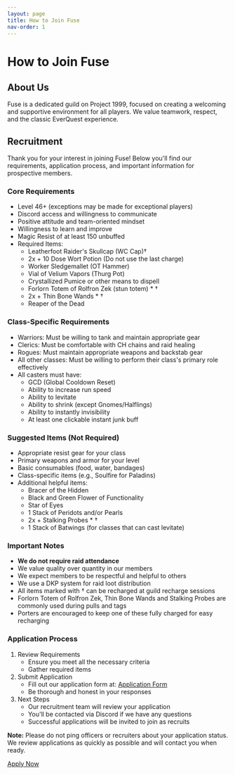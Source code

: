 ```yaml
---
layout: page
title: How to Join Fuse
nav-order: 1
---
```


# How to Join Fuse

## About Us
Fuse is a dedicated guild on Project 1999, focused on creating a welcoming and supportive environment for all players. We value teamwork, respect, and the classic EverQuest experience.

## Recruitment
Thank you for your interest in joining Fuse! Below you'll find our requirements, application process, and important information for prospective members.

### Core Requirements
* Level 46+ (exceptions may be made for exceptional players)
* Discord access and willingness to communicate
* Positive attitude and team-oriented mindset
* Willingness to learn and improve
* Magic Resist of at least 150 unbuffed
* Required Items:
  * Leatherfoot Raider's Skullcap (WC Cap)†
  * 2x + 10 Dose Wort Potion (Do not use the last charge)
  * Worker Sledgemallet (OT Hammer)
  * Vial of Velium Vapors (Thurg Pot)
  * Crystallized Pumice or other means to dispell
  * Forlorn Totem of Rolfron Zek (stun totem) * †
  * 2x + Thin Bone Wands * †
  * Reaper of the Dead

### Class-Specific Requirements
* Warriors: Must be willing to tank and maintain appropriate gear
* Clerics: Must be comfortable with CH chains and raid healing
* Rogues: Must maintain appropriate weapons and backstab gear
* All other classes: Must be willing to perform their class's primary role effectively
* All casters must have:
  * GCD (Global Cooldown Reset)
  * Ability to increase run speed
  * Ability to levitate
  * Ability to shrink (except Gnomes/Halflings)
  * Ability to instantly invisibility
  * At least one clickable instant junk buff

### Suggested Items (Not Required)
* Appropriate resist gear for your class
* Primary weapons and armor for your level
* Basic consumables (food, water, bandages)
* Class-specific items (e.g., Soulfire for Paladins)
* Additional helpful items:
  * Bracer of the Hidden
  * Black and Green Flower of Functionality
  * Star of Eyes
  * 1 Stack of Peridots and/or Pearls
  * 2x + Stalking Probes * †
  * 1 Stack of Batwings (for classes that can cast levitate)

### Important Notes
* **We do not require raid attendance**
* We value quality over quantity in our members
* We expect members to be respectful and helpful to others
* We use a DKP system for raid loot distribution
* All items marked with † can be recharged at guild recharge sessions
* Forlorn Totem of Rolfron Zek, Thin Bone Wands and Stalking Probes are commonly used during pulls and tags
* Porters are encouraged to keep one of these fully charged for easy recharging

### Application Process
1. Review Requirements
   * Ensure you meet all the necessary criteria
   * Gather required items
2. Submit Application
   * Fill out our application form at: [Application Form](https://forms.gle/7eqF1EyUjeHd17uZ6)
   * Be thorough and honest in your responses
3. Next Steps
   * Our recruitment team will review your application
   * You'll be contacted via Discord if we have any questions
   * Successful applications will be invited to join as recruits

**Note:** Please do not ping officers or recruiters about your application status. We review applications as quickly as possible and will contact you when ready. 

[Apply Now](https://forms.gle/your-application-form-link) 
